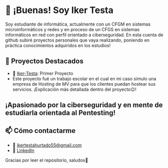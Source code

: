 # 👋 ¡Buenas! Soy Iker Testa

Soy estudiante de informática, actualmente con un CFGM en sistemas microinformáticos y redes y en proceso de un CFGS en sistemas informáticos en red con perfil orientado a ciberseguridad.
En esta cuenta de github subiré proyectos personales que vaya realizando, poniendo en práctica conocimientos adquiridos en los estudios!

## 🚀 Proyectos Destacados

- 🔧 [Iker-Testa](https://github.com/ikerth05/Hosting-VM): Primer Proyecto
- Este proyecto fué un trabajo escolar en el cual en mi caso simulo una empresa de Hosting de MV para que los clientes puedan hostear sus servicios. ¡Explicación más detallada dentro del proyecto😉!

## ¡Apasionado por la ciberseguridad y en mente de estudiarla orientada al Pentesting!


## 📫 Cómo contactarme

- 📧 ikertestahurtado55@gmail.com
- 💼 [LinkedIn](https://www.linkedin.com/in/iker-testa-hurtado-33948233b/)

Gracias por leer el repositorio, saludos🫡
